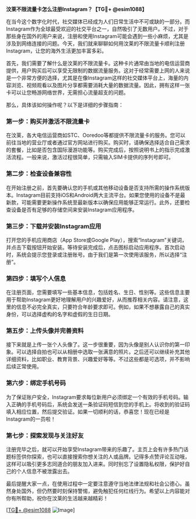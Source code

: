 **汶莱不限流量卡怎么注册Instagram？【TG💪+ @esim1088】**

在当今这个数字化时代，社交媒体已经成为人们日常生活中不可或缺的一部分。而Instagram作为全球最受欢迎的社交平台之一，自然吸引了无数用户。不过，对于那些身在国外的用户来说，注册和使用Instagram可能会遇到一些小麻烦，尤其是涉及到网络连接的问题。今天，我们就来聊聊如何用汶莱的不限流量卡顺利注册Instagram，让您的海外生活更加丰富多彩。

首先，我们需要了解什么是汶莱的不限流量卡。这种卡片通常由当地的电信运营商提供，用户购买后可以享受无限制的数据流量服务。这对于经常需要上网的人来说是一个非常方便的选择，尤其是在像Instagram这样的社交媒体平台上，海量的内容浏览、视频观看以及图片分享都需要消耗大量的数据流量。因此，拥有这样一张卡可以让您畅游网络世界，无需担心流量超支的问题。

那么，具体该如何操作呢？以下是详细的步骤指南：

### 第一步：购买并激活不限流量卡

在汶莱，各大电信运营商如STC、Ooredoo等都提供不限流量卡的服务。您可以前往当地的营业厅或者通过官方网站进行购买。购买时，请确保选择适合自己需求的套餐，比如是否包含国际漫游功能等。购买完成后，按照说明书上的指示完成激活流程。一般来说，激活过程很简单，只需输入SIM卡提供的序列号即可。

### 第二步：检查设备兼容性

在开始注册之前，首先要确认您的手机或其他移动设备是否支持所需的操作系统版本。Instagram目前支持iOS和Android两大主流平台。如果您使用的设备不是最新款，可能需要更新操作系统至最新版本以确保应用能够正常运行。此外，还要检查设备是否有足够的存储空间来安装Instagram应用程序。

### 第三步：下载并安装Instagram应用

打开您的手机应用商店（App Store或Google Play），搜索“Instagram”关键词，并点击下载按钮开始安装。等待安装完成后，点击图标启动应用程序。首次启动时，系统会提示您登录或注册账号。由于我们是第一次使用该服务，所以选择“注册”。

### 第四步：填写个人信息

在注册页面，您需要填写一些基本信息，包括姓名、生日、性别等。这些信息主要用于帮助Instagram更好地理解用户的兴趣爱好，从而推荐相关内容。请注意，这里的信息不必完全真实，只要符合年龄要求即可。例如，如果不想暴露自己的真实身份，可以选择虚构的名字和虚假的生日日期。

### 第五步：上传头像并完善资料

接下来就是上传一张个人头像了。这一步很重要，因为头像是别人认识你的第一印象。可以选择自拍也可以从相册中选取一张满意的照片。之后还可以继续补充其他详细资料，比如职业、教育背景、兴趣爱好等等。不过这些都是可选项，并不影响后续正常使用。

### 第六步：绑定手机号码

为了保证账户安全，Instagram要求每位新用户必须绑定一个有效的手机号码。输入正确的手机号码后，系统会发送一条验证码短信到您的手机上。将收到的验证码填入相应位置，然后提交验证。如果一切顺利的话，恭喜您！现在已经是Instagram的一员啦！

### 第七步：探索发现与关注好友

注册完毕之后，就可以开始享受Instagram带来的乐趣了。主页上会有许多热门话题标签供你探索，也可以直接搜索你想关注的人或品牌。记得多点赞评论互动哦，这样可以吸引更多志同道合的朋友加入进来。同时别忘了设置隐私权限，保护好自己的个人信息不被泄露出去。

最后提醒大家一点，在使用过程中一定要注意遵守当地法律法规和社会公德心。虽然身处国外，但仍然要时刻保持警惕，避免触犯任何红线行为。希望以上内容能对你有所帮助，祝你在汶莱的生活越来越精彩！

[[TG💪+ @esim1088](https://t.me/s/esim1088) ![Image](https://i.postimg.cc/4NQfJmqS/Snipaste-2025-05-13-00-14-12.png)]